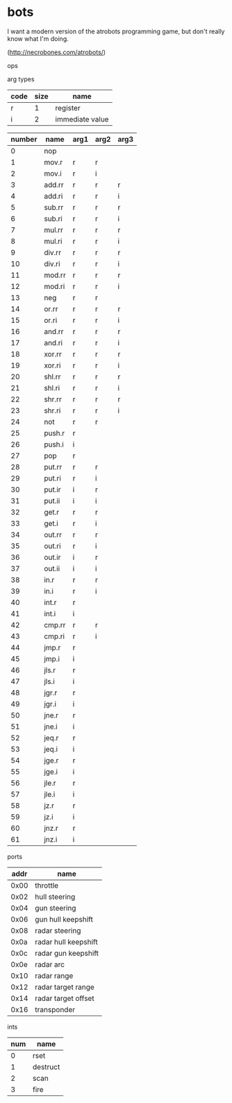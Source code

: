 bots
====

I want a modern version of the atrobots programming game, but don't really know what I'm doing.

(http://necrobones.com/atrobots/)

ops

arg types

code | size | name
-----|------|-----
r    |  1   | register
i    |  2   | immediate value

number | name | arg1 | arg2 | arg3
-------|------|------|------|------
0|nop
1 |mov.r | r | r
2 |mov.i | r | i
3 |add.rr | r | r | r
4 |add.ri | r | r | i
5 |sub.rr | r | r | r
6 |sub.ri | r | r | i
7 |mul.rr | r | r | r
8 |mul.ri | r | r | i
9 |div.rr | r | r | r
10 |div.ri | r | r | i
11 |mod.rr | r | r | r
12 |mod.ri | r | r | i
13 |neg | r | r
14 |or.rr | r | r | r
15 |or.ri | r | r | i
16 |and.rr | r | r | r
17 |and.ri | r | r | i
18 |xor.rr | r | r | r
19 |xor.ri | r | r | i
20 |shl.rr | r | r | r
21 |shl.ri | r | r | i
22 |shr.rr | r | r | r
23 |shr.ri | r | r | i
24 |not | r | r
25 |push.r | r
26 |push.i | i
27 |pop | r
28 |put.rr | r | r
29 |put.ri | r | i
30 |put.ir | i | r
31 |put.ii | i | i
32 |get.r | r | r
33 |get.i | r | i
34 |out.rr | r | r
35 |out.ri | r | i
36 |out.ir | i | r
37 |out.ii | i | i
38 |in.r | r | r
39 |in.i | r | i
40 |int.r | r
41 |int.i | i
42 |cmp.rr | r | r
43 |cmp.ri | r | i
44 |jmp.r | r
45 |jmp.i | i
46 |jls.r | r
47 |jls.i | i
48 |jgr.r | r
49 |jgr.i | i
50 |jne.r | r
51 |jne.i | i
52 |jeq.r | r
53 |jeq.i | i
54 |jge.r | r
55 |jge.i | i
56 |jle.r | r
57 |jle.i | i
58 |jz.r | r
59 |jz.i | i
60 |jnz.r | r
61 |jnz.i | i

ports

addr | name
-----|------
0x00 |throttle
0x02 |hull steering
0x04 |gun steering
0x06 |gun hull keepshift
0x08 |radar steering
0x0a |radar hull keepshift
0x0c |radar gun keepshift
0x0e |radar arc
0x10 |radar range
0x12 |radar target range
0x14 |radar target offset
0x16 |transponder

ints

num | name
----|-----
0 |rset
1 |destruct
2 |scan
3 |fire
